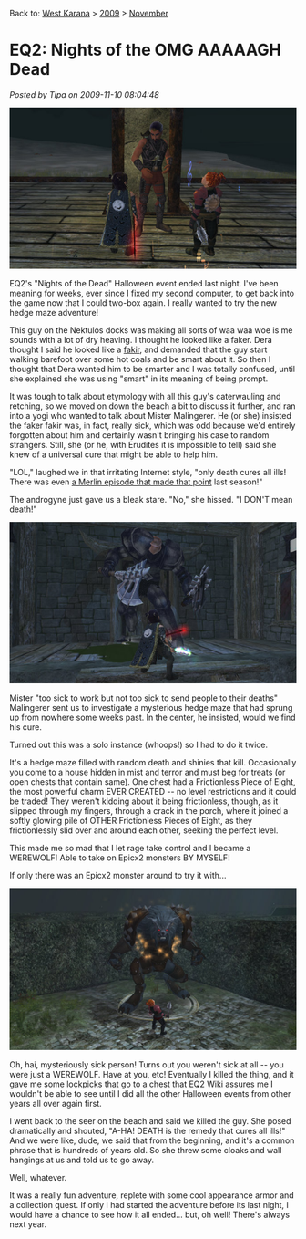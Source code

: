 Back to: [West Karana](/posts/westkarana.md) > [2009](/posts/2009/westkarana.md) > [November](./westkarana.md)
# EQ2: Nights of the OMG AAAAAGH Dead

*Posted by Tipa on 2009-11-10 08:04:48*

![He doesn't look sick to us.](../../../uploads/2009/11/EverQuest2-2009-11-09-21-02-43-72.jpg "He doesn't look sick to us.")

EQ2's "Nights of the Dead" Halloween event ended last night. I've been meaning for weeks, ever since I fixed my second computer, to get back into the game now that I could two-box again. I really wanted to try the new hedge maze adventure!

This guy on the Nektulos docks was making all sorts of waa waa woe is me sounds with a lot of dry heaving. I thought he looked like a faker. Dera thought I said he looked like a [fakir](http://en.wikipedia.org/wiki/Fakir), and demanded that the guy start walking barefoot over some hot coals and be smart about it. So then I thought that Dera wanted him to be smarter and I was totally confused, until she explained she was using "smart" in its meaning of being prompt.

It was tough to talk about etymology with all this guy's caterwauling and retching, so we moved on down the beach a bit to discuss it further, and ran into a yogi who wanted to talk about Mister Malingerer. He (or she) insisted the faker fakir was, in fact, really sick, which was odd because we'd entirely forgotten about him and certainly wasn't bringing his case to random strangers. Still, she (or he, with Erudites it is impossible to tell) said she knew of a universal cure that might be able to help him.

"LOL," laughed we in that irritating Internet style, "only death cures all ills! There was even [a Merlin episode that made that point](http://www.mania.com/merlin-remedy-to-cure-all-ills_article_116267.html) last season!"

The androgyne just gave us a bleak stare. "No," she hissed. "I DON'T mean death!"

![He won't get a-HEAD in life! HAHAHAH *snort* HAHAHAHAH!](../../../uploads/2009/11/EverQuest2-2009-11-09-21-34-53-60.jpg "He won't get a-HEAD in life! HAHAHAH *snort* HAHAHAHAH!")

Mister "too sick to work but not too sick to send people to their deaths" Malingerer sent us to investigate a mysterious hedge maze that had sprung up from nowhere some weeks past. In the center, he insisted, would we find his cure.

Turned out this was a solo instance (whoops!) so I had to do it twice.

It's a hedge maze filled with random death and shinies that kill. Occasionally you come to a house hidden in mist and terror and must beg for treats (or open chests that contain same). One chest had a Frictionless Piece of Eight, the most powerful charm EVER CREATED -- no level restrictions and it could be traded! They weren't kidding about it being frictionless, though, as it slipped through my fingers, through a crack in the porch, where it joined a softly glowing pile of OTHER Frictionless Pieces of Eight, as they frictionlessly slid over and around each other, seeking the perfect level.

This made me so mad that I let rage take control and I became a WEREWOLF! Able to take on Epicx2 monsters BY MYSELF!

If only there was an Epicx2 monster around to try it with...

![The world's least uber cleric takes on the instance's most powerful monster](../../../uploads/2009/11/EverQuest2-2009-11-09-22-59-09-93.jpg "The world's least uber cleric takes on the instance's most powerful monster")

Oh, hai, mysteriously sick person! Turns out you weren't sick at all -- you were just a WEREWOLF. Have at you, etc! Eventually I killed the thing, and it gave me some lockpicks that go to a chest that EQ2 Wiki assures me I wouldn't be able to see until I did all the other Halloween events from other years all over again first.

I went back to the seer on the beach and said we killed the guy. She posed dramatically and shouted, "A-HA! DEATH is the remedy that cures all ills!" And we were like, dude, we said that from the beginning, and it's a common phrase that is hundreds of years old. So she threw some cloaks and wall hangings at us and told us to go away.

Well, whatever.

It was a really fun adventure, replete with some cool appearance armor and a collection quest. If only I had started the adventure before its last night, I would have a chance to see how it all ended... but, oh well! There's always next year.

